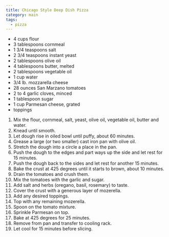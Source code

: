 ```yaml
---
title: Chicago Style Deep Dish Pizza
category: main
tags:
  - pizza
---
```


- 4 cups flour
- 3 tablespoons cornmeal
- 1 3/4 teaspoons salt
- 2 3/4 teaspoons instant yeast
- 2 tablespoons olive oil
- 4 tablespoons butter, melted
- 2 tablespoons vegetable oil
- 1 cup water
- 3/4 lb. mozzarella cheese
- 28 ounces San Marzano tomatoes
- 2 to 4 garlic cloves, minced
- 1 tablespoon sugar
- 1 cup Parmesan cheese, grated
- toppings

1. Mix the flour, cornmeal, salt, yeast, olive oil, vegetable oil, butter and water.
2. Knead until smooth.
3. Let dough rise in oiled bowl until puffy, about 60 minutes.
4. Grease a large (or two smaller) cast iron pan with olive oil.
5. Stretch the dough into a circle a place in the pan.
6. Push the dough to the edges and part ways up the side and let rest for 15 minutes.
7. Push the dough back to the sides and let rest for another 15 minutes.
8. Bake the crust at 425 degrees until it starts to brown, about 10 minutes.
9. Drain the tomatoes and crush them.
10. Mix the tomatoes with the garlic and sugar.
11. Add salt and herbs (oregano, basil, rosemary) to taste.
12. Cover the crust with a generous layer of mozerella.
13. Add any desired toppings.
14. Top with any remaining mozerella.
15. Spoon on the tomato mixture.
16. Sprinkle Parmesan on top.
17. Bake at 425 degrees for 25 minutes.
18. Remove from pan and transfer to cooling rack.
19. Let cool for 15 minutes before slicing.
